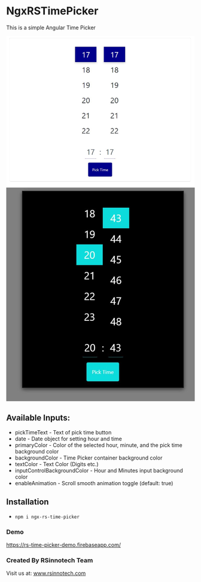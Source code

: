 # NgxRSTimePicker
This is a simple Angular Time Picker

![Demo Image](https://github.com/alexthelion/NgxRSTimePicker/blob/master/images/demo.JPG)
![Dark Mode Image](https://github.com/alexthelion/NgxRSTimePicker/blob/master/images/dark-mode.JPG)

## Available Inputs:
* pickTimeText - Text of pick time button
* date - Date object for setting hour and time
* primaryColor - Color of the selected hour, minute, and the pick time background color
* backgroundColor - Time Picker container background color
* textColor - Text Color (Digits etc.)
* inputControlBackgroundColor - Hour and Minutes input background color
* enableAnimation - Scroll smooth animation toggle (default: true)

## Installation
* `npm i ngx-rs-time-picker`

### Demo
https://rs-time-picker-demo.firebaseapp.com/

### Created By RSinnotech Team
Visit us at: www.rsinnotech.com

